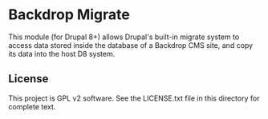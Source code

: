 Backdrop Migrate
======================

This module (for Drupal 8+) allows Drupal's built-in migrate system to access data stored inside the database
of a Backdrop CMS site, and copy its data into the host D8 system.

License
-------

This project is GPL v2 software. 
See the LICENSE.txt file in this directory for complete text.
